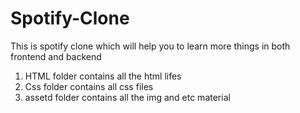 # Spotify-Clone
This is spotify clone which will help you to learn more things in both frontend and backend


1) HTML folder contains all the html lifes
2) Css folder contains all css files
3) assetd folder contains all the img and etc material
